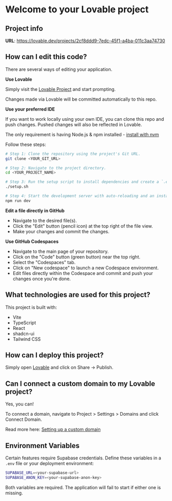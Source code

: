 # Welcome to your Lovable project

## Project info

**URL**: https://lovable.dev/projects/2cf8ddd9-7edc-45f1-a4ba-011c3aa74730

## How can I edit this code?

There are several ways of editing your application.

**Use Lovable**

Simply visit the [Lovable Project](https://lovable.dev/projects/2cf8ddd9-7edc-45f1-a4ba-011c3aa74730) and start prompting.

Changes made via Lovable will be committed automatically to this repo.

**Use your preferred IDE**

If you want to work locally using your own IDE, you can clone this repo and push changes. Pushed changes will also be reflected in Lovable.

The only requirement is having Node.js & npm installed - [install with nvm](https://github.com/nvm-sh/nvm#installing-and-updating)

Follow these steps:

```sh
# Step 1: Clone the repository using the project's Git URL.
git clone <YOUR_GIT_URL>

# Step 2: Navigate to the project directory.
cd <YOUR_PROJECT_NAME>

# Step 3: Run the setup script to install dependencies and create a `.env` file.
./setup.sh

# Step 4: Start the development server with auto-reloading and an instant preview.
npm run dev
```

**Edit a file directly in GitHub**

- Navigate to the desired file(s).
- Click the "Edit" button (pencil icon) at the top right of the file view.
- Make your changes and commit the changes.

**Use GitHub Codespaces**

- Navigate to the main page of your repository.
- Click on the "Code" button (green button) near the top right.
- Select the "Codespaces" tab.
- Click on "New codespace" to launch a new Codespace environment.
- Edit files directly within the Codespace and commit and push your changes once you're done.

## What technologies are used for this project?

This project is built with:

- Vite
- TypeScript
- React
- shadcn-ui
- Tailwind CSS

## How can I deploy this project?

Simply open [Lovable](https://lovable.dev/projects/2cf8ddd9-7edc-45f1-a4ba-011c3aa74730) and click on Share -> Publish.

## Can I connect a custom domain to my Lovable project?

Yes, you can!

To connect a domain, navigate to Project > Settings > Domains and click Connect Domain.

Read more here: [Setting up a custom domain](https://docs.lovable.dev/tips-tricks/custom-domain#step-by-step-guide)

## Environment Variables

Certain features require Supabase credentials. Define these variables in a `.env` file or your deployment environment:

```bash
SUPABASE_URL=<your-supabase-url>
SUPABASE_ANON_KEY=<your-supabase-anon-key>
```

Both variables are required. The application will fail to start if either one is missing.
